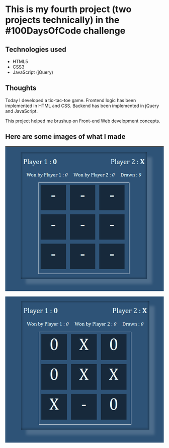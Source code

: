 # This is my fourth project (two projects technically) in the #100DaysOfCode challenge

## Technologies used
 * HTML5
 * CSS3
 * JavaScript (jQuery)

## Thoughts
 Today I developed a tic-tac-toe game. Frontend logic has been implemented in HTML and CSS. Backend has been implemented in jQuery and JavaScript.

 This project helped me brushup on Front-end Web development concepts.


## Here are some images of what I made

 ![tic-tac-toe-image-01](../../images/Day004/tic-tac-toe-1.png)

 ![tic-tac-toe-image-02](../../images/Day004/tic-tac-toe-2.png)
